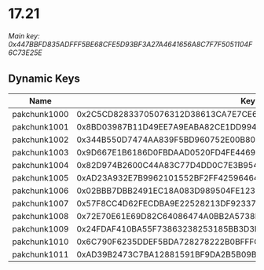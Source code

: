 # 17.21

###### *Main key: 0x447BBFD835ADFFF5BE68CFE5D93BF3A27A4641656A8C7F7F5051104F6C73E25E*

## Dynamic Keys

| Name         | Key                                                                |
|--------------|--------------------------------------------------------------------|
| pakchunk1000 | 0x2C5CD82833705076312D38613CA7E7CE69C00C2C026458D9C9B20BF53686064C |
| pakchunk1001 | 0x8BD03987B11D49EE7A9EABA82CE1DD99407A1CA079D0ECC7A5030B5C38D24243 |
| pakchunk1002 | 0x344B550D7474AA839F5BD960752E00B80F1D91F77FD48F5D7A071123D527BD4A |
| pakchunk1003 | 0x9D667E1B6186D0FBDAAD0520FD4FE446959A264036626982822C44CB8368FBB4 |
| pakchunk1004 | 0x82D974B2600C44A83C77D4DD0C7E3B9543980B280ACDB00F03AFC76972D6CBDE |
| pakchunk1005 | 0xAD23A932E7B9962101552BF2FF42596464CFB0FD90780ED8C3D19D89C247B3B6 |
| pakchunk1006 | 0x02BBB7DBB2491EC18A083D989504FE123CBADFFFEF972F4285374AB1F80BEF9A |
| pakchunk1007 | 0x57F8CC4D62FECDBA9E22528213DF92337F97EBD6986EDFDC374F86D43D060505 |
| pakchunk1008 | 0x72E70E61E69D82C64086474A0BB2A5738FC18547B44A742D176730112711071C |
| pakchunk1009 | 0x24FDAF410BA55F73863238253185BB3D3DCA30231B89ADEBB479EE12CB845710 |
| pakchunk1010 | 0x6C790F6235DDEF5BDA728278222B0BFFFCC4C952C587E0E2F0C52A57D2A4A455 |
| pakchunk1011 | 0xAD39B2473C7BA12881591BF9DA2B5B09B00594B232ED6E9D6680DC7F24CC9B2A |
